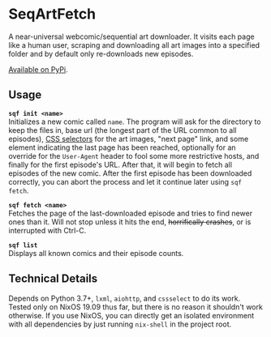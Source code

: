 # SeqArtFetch


A near-universal webcomic/sequential art downloader. It visits each page like a human user, scraping and downloading all art images into a specified folder and by default only re-downloads new episodes.

[Available on PyPi](https://pypi.org/project/SeqArtFetch/).

## Usage

**`sqf init <name>`**  
Initializes a new comic called `name`. The program will ask for the directory to keep the files in, base url (the longest part of the URL common to all episodes), [CSS selectors](https://developer.mozilla.org/en-US/docs/Web/CSS/Reference#Selectors) for the art images, "next page" link, and some element indicating the last page has been reached, optionally for an override for the `User-Agent` header to fool some more restrictive hosts, and finally for the first episode's URL. After that, it will begin to fetch all episodes of the new comic. After the first episode has been downloaded correctly, you can abort the process and let it continue later using `sqf fetch`.

**`sqf fetch <name>`**  
Fetches the page of the last-downloaded episode and tries to find newer ones than it. Will not stop unless it hits the end, ~~horrifically crashes~~, or is interrupted with Ctrl-C.

**`sqf list`**  
Displays all known comics and their episode counts.

## Technical Details

Depends on Python 3.7+, `lxml`, `aiohttp`, and `cssselect` to do its work. Tested only on NixOS 19.09 thus far, but there is no reason it shouldn't work otherwise. If you use NixOS, you can directly get an isolated environment with all dependencies by just running `nix-shell` in the project root.